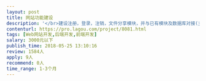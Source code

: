 ```yaml
---                
layout: post       
title: 网站功能建设           
description: '</br>建设注册，登录，注销，文件分享模块，并与已有模块及数据库对接(主系统目前正常运行)</br>网页文件解压缩系统建设(可选)</br>'     
contenturl: https://pro.lagou.com/project/8081.html      
tags: [Web网站开发,后端开发,前端开发]            
salary: 3000元以下          
publish_time: 2018-05-25 13:10:16         
review: 1584人                   
apply: 9人                   
recommend: 0人                   
time_range: 1-3个月              
---                 
```

